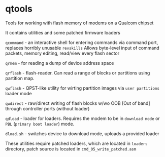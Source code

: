# qtools
Tools for working with flash memory  of modems on a Qualcom chipset

It contains utilities and some patched firmware loaders

`qcommand` - an interactive shell for entering commands via command port, replaces horribly unusable `revskills`
        Allows byte-level input of command packets, memory editing, read/view every flash sector
           
`qrmem` - for reading a dump of device address space

`qrflash` - flash-reader. Can read a range of blocks or partitions using partition map.

`qwflash` - QPST-like utility for wirting partition images via `user partitions` loader mode 

`qwdirect` - raw/direct writing of flash blocks w/wo OOB [Out of band] through controller ports (without loader)

`qdload` - loader for loaders. Requires the modem to be in `download mode` or `PBL` (`primary boot loader`) mode.

`dload.sh` - switches device to download mode, uploads a provided loader 


These utilities require patched loaders, which are located in `loaders` directory, patch source is located in 
`cmd_05_write_patched.asm`

